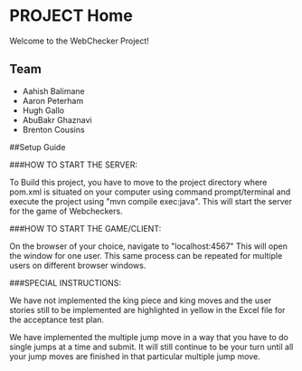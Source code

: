 # PROJECT Home

Welcome to the WebChecker Project!

## Team

* Aahish Balimane
* Aaron Peterham
* Hugh Gallo
* AbuBakr Ghaznavi
* Brenton Cousins

##Setup Guide

###HOW TO START THE SERVER:
	
To Build this project, you have to move to the project directory where pom.xml is situated on your computer using
command prompt/terminal and execute the project using "mvn compile exec:java". This will start the server for the 
game of Webcheckers.

###HOW TO START THE GAME/CLIENT:
	
On the browser of your choice, navigate to "localhost:4567" This will open the window for one user. This same process
can be repeated for multiple users on different browser windows.
	
###SPECIAL INSTRUCTIONS:
	
We have not implemented the king piece and king moves and the user stories still to be implemented are highlighted in
yellow in the Excel file for the acceptance test plan.
	
We have implemented the multiple jump move in a way that you have to do single jumps at a time and submit. It will still
continue to be your turn until all your jump moves are finished in that particular multiple jump move.